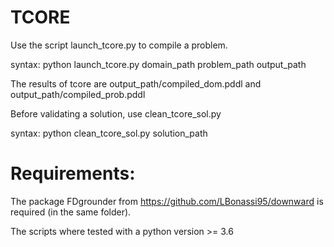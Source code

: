 # TCORE

Use the script launch_tcore.py to compile a problem.

syntax: python launch_tcore.py domain_path problem_path output_path

The results of tcore are output_path/compiled_dom.pddl and output_path/compiled_prob.pddl

Before validating a solution, use clean_tcore_sol.py

syntax: python clean_tcore_sol.py solution_path

# Requirements:
The package FDgrounder from https://github.com/LBonassi95/downward is required (in the same folder).

The scripts where tested with a python version >= 3.6 

